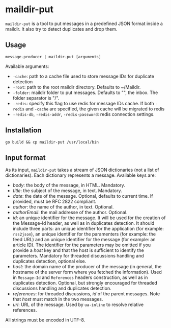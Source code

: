 # maildir-put

`maildir-put` is a tool to put messages in a predefined JSON format
inside a maildir. It also try to detect duplicates and drop them.

## Usage

	message-producer | maildir-put [arguments]

Available arguments:

* `-cache`: path to a cache file used to store message IDs for duplicate
  detection
* `-root`: path to the root maildir directory. Defaults to ~/Maildir.
* `-folder`: maildir folder to put messages. Defaults to "", the inbox.
  The folder separator is "/".
* `-redis`: specify this flag to use redis for message IDs cache. If both
  `-redis` and `-cache` are specified, the given cache will be migrated to
	redis
* `-redis-db`, `-redis-addr`, `-redis-password`: redis connection settings.

## Installation

	go build && cp maildir-put /usr/local/bin

## Input format

As its input, `maildir-put` takes a stream of JSON dictionaries (not a
list of dictionaries). Each dictionary represents a message. Available
keys are:

* *body*: the body of the message, in HTML. Mandatory.
* *title*: the subject of the message, in text. Mandatory.
* *date*: the date of the message. Optional, defaults to current time. If
  provided, must be RFC 2822 compliant.
* *author*: the name of the author, in text. Optional.
* *authorEmail*: the mail addresse of the author. Optional.
* *id*: an unique identifier for the message. It will be used for the
  creation of the Message-Id header, as well as in duplicates detection. It
  should include three parts: an unique identifier for the application
  (for example: `rss2json`), an unique identifier for the paramenters
  (for example: the feed URL) and an unique identifier for the message
  (for example: an article ID). The identifier for the parameters may be
  omitted if you provide a *host* key and that the host is sufficient to
  identify the parameters. Mandatory for threaded discussions handling and
  duplicates detection, optional else.
* *host*: the domain name of the producer of the message (in general,
  the hostname of the server form where you fetched the information). Used
  in `Message-Id` and `References` headers construction, as well as in
  duplicates detection. Optional, but strongly encouraged for threaded
  discussions handling and duplicates detection.
* *references*: for threaded discussions, *id* of the parent messages. Note
  that *host* must match in the two messages.
* *url*: URL of the message. Used by `ua-inline` to resolve relative
  references.

All strings must be encoded in UTF-8.
